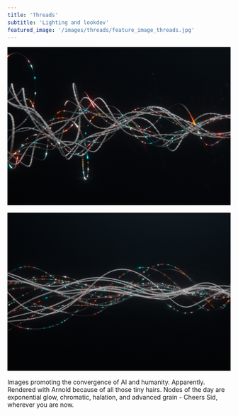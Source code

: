 ```yaml
---
title: 'Threads'
subtitle: 'Lighting and lookdev'
featured_image: '/images/threads/feature_image_threads.jpg'
---
```


![rnd](/images/threads/page_08_v009.jpg)

![rnd](/images/threads/page_06_v009.jpg)

Images promoting the convergence of AI and humanity. Apparently. Rendered with Arnold because of all those tiny hairs. Nodes of the day are exponential glow, chromatic, halation, and advanced grain - Cheers Sid, wherever you are now.
